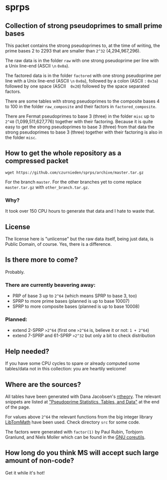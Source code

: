 # sprps
## Collection of strong pseudoprimes to small prime bases

This packet contains the strong pseudoprimes to, at the time of writing, the
prime bases 2 to 2293 that are smaller than `2^32` (4,294,967,296).

The raw data is in the folder `raw` with one strong pseudoprime per line with a
Unix line-end (ASCII `\n` `0x0a`).

The factored data is in the folder `factored` with one strong pseudoprime per
line with a Unix line-end (ASCII `\n` `0x0a`), followed by a colon (ASCII `:` `0x3a`)
followed by one space (ASCII ` ` `0x20`) followed by the space separated factors.

There are some tables with strong pseudoprimes to the composite bases 4 to 100
in the folder `raw_composite` and their factors in `factored_composite`.

There are Fermat pseudoprimes to base 3 (three) in the folder `misc` up to
`2^40` (1,099,511,627,776) together with their factoring. Because it is quite easy
to get the strong pseudoprimes to base 3 (three) from that data the strong pseudoprimes
to base 3 (three) together with their factoring is also in the folder `misc`.

## How to get the whole repository as a compressed packet

`wget https://github.com/czurnieden/sprps/archive/master.tar.gz`

For the branch `master`. For the other branches yet to come replace `master.tar.gz`
with `other_branch.tar.gz`.

### Why?
It took over 150 CPU hours to generate that data and I hate to waste that.

## License
The license here is "unlicense" but the raw data itself, being just data,
is Public Domain, of course. Yes, there is a difference.

## Is there more to come?
Probably.

### There are currently beavering away:
 - PRP of base 3 up to `2^64` (which means SPRP to base 3, too)
 - SPRP to more prime bases (planned is up to base 10007)
 - SPRP to more composite bases (planned is up to base 10008)

### Planned:
 - extend 2-SPRP `>2^64` (first one `>2^64` is, believe it or not: `1 + 2^64`)
 - extend 7-SPRP and 61-SPRP `>2^32` but only a bit to check distribution

## Help needed?
If you have some CPU cycles to spare or already computed some tables/data not in this
collection: you are heartily welcome!

## Where are the sources?
All tables have been generated with Dana Jacobsen's
[ntheory](https://metacpan.org/pod/ntheory). The relevant snippets are listed at
["Pseudoprime Statistics, Tables, and Data"](https://ntheory.org/pseudoprimes.html)
at the end of the page.

For values above `2^64` the relevant functions from the big integer library 
[LibTomMath](https://github.com/libtom/libtommath) have been used. 
Check directory `src` for some code.

The factors were generated with `factor(1)` by Paul Rubin, Torbjorn Granlund, and Niels Moller
which can be found in the [GNU coreutils](https://www.gnu.org/software/coreutils/).

## How long do you think MS will accept such large amount of non-code?
Get it while it's hot!

